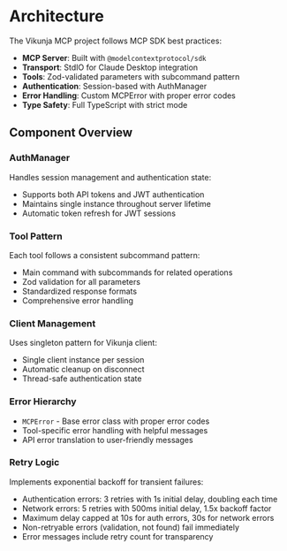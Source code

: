 # Architecture

The Vikunja MCP project follows MCP SDK best practices:

- **MCP Server**: Built with `@modelcontextprotocol/sdk`
- **Transport**: StdIO for Claude Desktop integration
- **Tools**: Zod-validated parameters with subcommand pattern
- **Authentication**: Session-based with AuthManager
- **Error Handling**: Custom MCPError with proper error codes
- **Type Safety**: Full TypeScript with strict mode

## Component Overview

### AuthManager
Handles session management and authentication state:
- Supports both API tokens and JWT authentication
- Maintains single instance throughout server lifetime
- Automatic token refresh for JWT sessions

### Tool Pattern
Each tool follows a consistent subcommand pattern:
- Main command with subcommands for related operations
- Zod validation for all parameters
- Standardized response formats
- Comprehensive error handling

### Client Management
Uses singleton pattern for Vikunja client:
- Single client instance per session
- Automatic cleanup on disconnect
- Thread-safe authentication state

### Error Hierarchy
- `MCPError` - Base error class with proper error codes
- Tool-specific error handling with helpful messages
- API error translation to user-friendly messages

### Retry Logic
Implements exponential backoff for transient failures:
- Authentication errors: 3 retries with 1s initial delay, doubling each time
- Network errors: 5 retries with 500ms initial delay, 1.5x backoff factor
- Maximum delay capped at 10s for auth errors, 30s for network errors
- Non-retryable errors (validation, not found) fail immediately
- Error messages include retry count for transparency